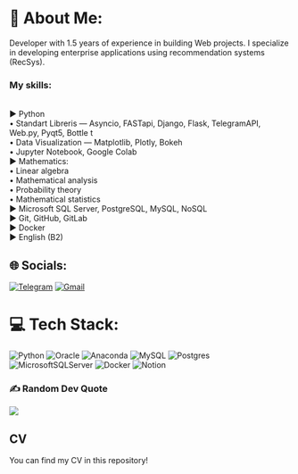 # 💫 About Me:
Developer with 1.5 years of experience in building Web projects. I specialize in developing enterprise applications using recommendation systems (RecSys).
### My skills:
<br>► Python<br> • Standart Libreris — Asyncio, FASTapi, Django, Flask, TelegramAPI, Web.py, Pyqt5, Bottle t<br>  • Data Visualization — Matplotlib, Plotly, Bokeh<br> • Jupyter Notebook, Google Colab<br>► Mathematics:<br> • Linear algebra<br> • Mathematical analysis<br> • Probability theory<br> • Mathematical statistics<br>► Microsoft SQL Server, PostgreSQL, MySQL, NoSQL<br>► Git, GitHub, GitLab<br>► Docker<br>► English (B2)


## 🌐 Socials:
[![Telegram](https://img.shields.io/badge/Telegram-2CA5E0?style=for-the-badge&logo=telegram&logoColor=white)](https://t.me/Chabay)
[![Gmail](https://img.shields.io/badge/Gmail-D14836?style=for-the-badge&logo=gmail&logoColor=white)](mailto:pashachanai@gmail.com)

# 💻 Tech Stack:
 ![Python](https://img.shields.io/badge/python-3670A0?style=for-the-badge&logo=python&logoColor=ffdd54)  ![Oracle](https://img.shields.io/badge/Oracle-F80000?style=for-the-badge&logo=oracle&logoColor=white) ![Anaconda](https://img.shields.io/badge/Anaconda-%2344A833.svg?style=for-the-badge&logo=anaconda&logoColor=white) ![MySQL](https://img.shields.io/badge/mysql-%2300f.svg?style=for-the-badge&logo=mysql&logoColor=white) ![Postgres](https://img.shields.io/badge/postgres-%23316192.svg?style=for-the-badge&logo=postgresql&logoColor=white) ![MicrosoftSQLServer](https://img.shields.io/badge/Microsoft%20SQL%20Sever-CC2927?style=for-the-badge&logo=microsoft%20sql%20server&logoColor=white) ![Docker](https://img.shields.io/badge/docker-%230db7ed.svg?style=for-the-badge&logo=docker&logoColor=white) ![Notion](https://img.shields.io/badge/Notion-%23000000.svg?style=for-the-badge&logo=notion&logoColor=white)

### ✍️ Random Dev Quote
![](https://quotes-github-readme.vercel.app/api?type=horizontal&theme=radical)

## CV
You can find my CV in this repository!

